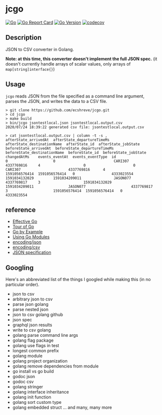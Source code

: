 # jcgo

[![Go](https://github.com/ecshreve/jcgo/workflows/Go/badge.svg?branch=master)](https://github.com/ecshreve/jcgo/actions)
[![Go Report Card](https://goreportcard.com/badge/github.com/ecshreve/jcgo)](https://goreportcard.com/report/github.com/ecshreve/jcgo)
[![Go Version](https://img.shields.io/github/go-mod/go-version/ecshreve/jcgo)](https://golang.org/doc/go1.14)
[![codecov](https://codecov.io/gh/ecshreve/jcgo/branch/master/graph/badge.svg)](https://codecov.io/gh/ecshreve/jcgo)

## Description

JSON to CSV converter in Golang.

**Note: at this time, this converter doesn't implement the full JSON spec.** (it doesn't currently handle arrays of scalar values, only arrays of `map[string]interface{}`)

## Usage

`jcgo` reads JSON from the file specified as a command line argument, parses the JSON, and writes the data to a CSV file.

```{bash}
> git clone https://github.com/ecshreve/jcgo.git
> cd jcgo
> make build
> bin/jcgo jsontestlocal.json jsontestlocal.output.csv
2020/07/24 18:39:22 generated csv file: jsontestlocal.output.csv

> cat jsontestlocal.output.csv | column -t -s ,
afterState_arrivedAt  afterState_departureTimeMs  afterState_destinationName  afterState_id  afterState_jobState  beforeState_arrivedAt  beforeState_departureTimeMs  beforeState_destinationName  beforeState_id  beforeState_jobState  changedAtMs    events_eventAt  events_eventType  id
0                     0                           CARI307                     4337769816     4                    0                      0                            CARI307                      4337769816      4                     1591056576414  1591056576414   0                 4333023554
1591034132029         1591034209011               JASON077                    4337769817     3                    1591034132029          1591034209011                JASON077                     4337769817      3                     1591056576414  1591056576414   0                 4333023554
```

## reference

- [Effective Go](https://golang.org/doc/effective_go.html)
- [Tour of Go](https://tour.golang.org/list)
- [Go by Example](https://gobyexample.com/)
- [Using Go Modules](https://blog.golang.org/using-go-modules)
- [encoding/json](https://golang.org/pkg/encoding/json/)
- [encoding/csv](https://golang.org/pkg/encoding/csv/)
- [JSON specification](https://www.json.org/json-en.html)

## Googling

Here's an abbreviated list of the things I googled while making this (in no particular order).

- json to csv
- arbitrary json to csv
- parse json golang
- parse nested json
- json to csv golang github
- json spec
- graphql json results
- write to csv golang
- golang parse command line args
- golang flag package
- golang use flags in test
- longest common prefix
- golang module
- golang project organization
- golang remove dependencies from module
- go install vs go build
- godoc json
- godoc csv
- golang stringer
- golang interface inheritance
- golang init function
- golang sort custom type
- golang embedded struct
  ...
  and many, many more
